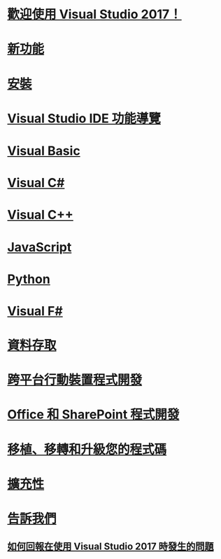 # [歡迎使用 Visual Studio 2017！](welcome-to-visual-studio.md)
# [新功能](ide/whats-new-in-visual-studio.md)
# [安裝](install/TOC.md)
# [Visual Studio IDE 功能導覽](ide/visual-studio-ide.md)
# [Visual Basic](/dotnet/articles/visual-basic)
# [Visual C#](/dotnet/articles/csharp)
# [Visual C++](/cpp/top/visual-cpp-in-visual-studio)
# [JavaScript](javascript/javascript-in-visual-studio.md)
# [Python](python/getting-started-with-python.md)
# [Visual F#](/dotnet/articles/fsharp/)
# [資料存取](data-tools/TOC.md)
# [跨平台行動裝置程式開發](cross-platform/cross-platform-mobile-development-in-visual-studio.md)
# [Office 和 SharePoint 程式開發](vsto/office-and-sharepoint-development-in-visual-studio.md)
# [移植、移轉和升級您的程式碼](porting\port-migrate-and-upgrade-visual-studio-projects.md)
# [擴充性](extensibility/extensibility-in-visual-studio.md)
# [告訴我們](ide/talk-to-us.md)
## [如何回報在使用 Visual Studio 2017 時發生的問題](ide/how-to-report-a-problem-with-visual-studio-2017.md)
